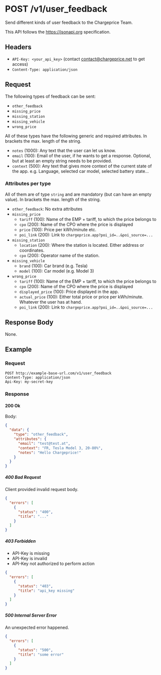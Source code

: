# POST /v1/user_feedback

Send different kinds of user feedback to the Chargeprice Team.

This API follows the https://jsonapi.org specification.

## Headers

* `API-Key: <your_api_key>` (contact contact@chargeprice.net to get access)
* `Content-Type: application/json`

## Request

The following types of feedback can be sent:

* `other_feedback`
* `missing_price`
* `missing_station`
* `missing_vehicle`
* `wrong_price`

All of these types have the following generic and required attributes. In
brackets the max. length of the string.

* `notes` (1000): Any text that the user can let us know.
* `email` (100): Email of the user, if he wants to get a response. Optional, but
  at least an empty string needs to be provided.
* `context` (500): Any text that gives more context of the current state of the
  app. e.g. Language, selected car model, selected battery state...

### Attributes per type

All of them are of type `string` and are mandatory (but can have an empty
value). In brackets the max. length of the string.

* `other_feedback`: No extra attributes
* `missing_price`
  * `tariff` (100): Name of the EMP + tariff, to which the price belongs to
  * `cpo` (200): Name of the CPO where the price is displayed
  * `price` (100): Price per kWh/minute etc.
  * `poi_link` (200): Link to `chargeprice.app?poi_id=..&poi_source=...`
* `missing_station`
  * `location` (200): Where the station is located. Either address or
    coordinates.
  * `cpo` (200): Operator name of the station.
* `missing_vehicle`
  * `brand` (100): Car brand (e.g. Tesla)
  * `model` (100): Car model (e.g. Model 3)
* `wrong_price`
  * `tariff` (100): Name of the EMP + tariff, to which the price belongs to
  * `cpo` (200): Name of the CPO where the price is displayed
  * `displayed_price` (100): Price displayed in the app.
  * `actual_price` (100): Either total price or price per kWh/minute. Whatever
    the user has at hand.
  * `poi_link` (200): Link to `chargeprice.app?poi_id=..&poi_source=...`

## Response Body

None.

## Example

### Request

```http
POST http://example-base-url.com/v1/user_feedback
Content-Type: application/json
Api-Key: my-secret-key
```

### Response

#### 200 Ok

Body:
```json
{
  "data": {
    "type": "other_feedback",
    "attributes": {
      "email": "test@test.at",
      "context": "FR, Tesla Model 3, 20-80%",
      "notes": "Hello Chargeprice!"
    }
  }
}


```

##### 400 Bad Request

Client provided invalid request body.

```json
{
  "errors": [
    {
      "status": "400",
      "title": "..."
    }
  ]
}
```

##### 403 Forbidden

* API-Key is missing
* API-Key is invalid
* API-Key not authorized to perform action

```json
{
  "errors": [
    {
      "status": "403",
      "title": "api_key missing"
    }
  ]
}
```

##### 500 Internal Server Error

An unexpected error happened.

```json
{
  "errors": [
    {
      "status": "500",
      "title": "some error"
    }
  ]
}
```